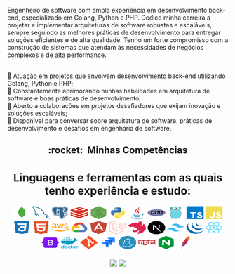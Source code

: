 Engenheiro de software com ampla experiência em desenvolvimento back-end, especializado em Golang, Python e PHP. Dedico minha carreira a projetar e implementar arquiteturas de software robustas e escaláveis, sempre seguindo as melhores práticas de desenvolvimento para entregar soluções eficientes e de alta qualidade. Tenho um forte compromisso com a construção de sistemas que atendam às necessidades de negócios complexos e de alta performance.<br><br>

🔭 Atuação em projetos que envolvem desenvolvimento back-end utilizando Golang, Python e PHP;<br>
🌱 Constantemente aprimorando minhas habilidades em arquitetura de software e boas práticas de desenvolvimento;<br>
👯 Aberto a colaborações em projetos desafiadores que exijam inovação e soluções escaláveis;<br>
💬 Disponível para conversar sobre arquitetura de software, práticas de desenvolvimento e desafios em engenharia de software.<br>

<h2 align="center"> :rocket: &nbsp;Minhas Competências </h2> <h3 align="center">
<h3 align="center"> 
 
 <div>
  <h2>Linguagens e ferramentas com as quais tenho experiência e estudo:</h2>
  <div style="display: inline-block;" align="center">
   <img title="MongoDB" alt="ViniciusAzevedo-MongoDB" height="30" width="40" src="https://raw.githubusercontent.com/devicons/devicon/master/icons/mongodb/mongodb-plain.svg">
   <img title="MySQL" alt="ViniciusAzevedo-MySQL" height="30" width="40" src="https://raw.githubusercontent.com/devicons/devicon/master/icons/mysql/mysql-original.svg">
   <img title="PostgreSQL" alt="ViniciusAzevedo-PostgreSQL" height="30" width="40" src="https://raw.githubusercontent.com/devicons/devicon/master/icons/postgresql/postgresql-plain.svg">
   <img title="Redis" alt="ViniciusAzevedo-Redis" height="30" width="40" src="https://raw.githubusercontent.com/devicons/devicon/master/icons/redis/redis-plain.svg">

   <img title="NodeJS" alt="ViniciusAzevedo-NodeJS" height="30" width="40" src="https://raw.githubusercontent.com/devicons/devicon/master/icons/nodejs/nodejs-plain.svg">
   <img title="PHP" alt="ViniciusAzevedo-PHP" height="30" width="40" src="https://raw.githubusercontent.com/devicons/devicon/master/icons/python/python-original.svg">
   <img title="PHP" alt="ViniciusAzevedo-PHP" height="30" width="40" src="https://raw.githubusercontent.com/devicons/devicon/master/icons/java/java-original.svg">
   <img title="PHP" alt="ViniciusAzevedo-PHP" height="30" width="40" src="https://raw.githubusercontent.com/devicons/devicon/master/icons/php/php-original.svg">
   <img title="GO" alt="ViniciusAzevedo-GO" height="30" width="40" src="https://raw.githubusercontent.com/devicons/devicon/master/icons/go/go-original.svg">
   <img title="TypeScript" alt="ViniciusAzevedo-TypeScript" height="30" width="40" src="https://raw.githubusercontent.com/devicons/devicon/master/icons/typescript/typescript-plain.svg">
   <img title="TypeScript" alt="ViniciusAzevedo-JavaScript" height="30" width="40" src="https://raw.githubusercontent.com/devicons/devicon/master/icons/javascript/javascript-plain.svg">

   <img title="CSS3" alt="ViniciusAzevedo-CSS3" height="30" width="40" src="https://raw.githubusercontent.com/devicons/devicon/master/icons/css3/css3-plain.svg">
   <img title="HTML5" alt="ViniciusAzevedo-HTML5" height="30" width="40" src="https://raw.githubusercontent.com/devicons/devicon/master/icons/html5/html5-plain.svg">

   <img title="AWS" alt="ViniciusAzevedo-AWS" height="30" width="40" src="https://raw.githubusercontent.com/devicons/devicon/master/icons/amazonwebservices/amazonwebservices-plain-wordmark.svg">
   <img title="GCP" alt="ViniciusAzevedo-GCP" height="30" width="40" src="https://raw.githubusercontent.com/devicons/devicon/master/icons/googlecloud/googlecloud-original.svg">

   <img title="Angular" alt="ViniciusAzevedo-Angular" height="30" width="40" src="https://raw.githubusercontent.com/devicons/devicon/master/icons/angularjs/angularjs-plain.svg">
   <img title="Laravel" alt="ViniciusAzevedo-Laravel" height="30" width="40" src="https://raw.githubusercontent.com/devicons/devicon/master/icons/laravel/laravel-line.svg">
   <img title="NestJS" alt="ViniciusAzevedo-NestJS" height="30" width="40" src="https://raw.githubusercontent.com/devicons/devicon/master/icons/nestjs/nestjs-original.svg"> 
   <img title="NextJS" alt="ViniciusAzevedo-NextJS" height="30" width="40" src="https://raw.githubusercontent.com/devicons/devicon/master/icons/nextjs/nextjs-original.svg">

   <img title="Tailwind" alt="ViniciusAzevedo-Tailwind" height="30" width="40" src="https://raw.githubusercontent.com/devicons/devicon/master/icons/tailwindcss/tailwindcss-original.svg">
   <img title="jQuery" alt="ViniciusAzevedo-jQuery" height="30" width="40" src="https://raw.githubusercontent.com/devicons/devicon/master/icons/jquery/jquery-plain.svg">
   <img title="React" alt="ViniciusAzevedo-React" height="30" width="40" src="https://raw.githubusercontent.com/devicons/devicon/master/icons/react/react-original.svg">
   <img title="Bootstrap" alt="ViniciusAzevedo-Bootstrap" height="30" width="40" src="https://raw.githubusercontent.com/devicons/devicon/master/icons/bootstrap/bootstrap-original.svg">

   <img title="Docker" alt="ViniciusAzevedo-Docker" height="30" width="40" src="https://raw.githubusercontent.com/devicons/devicon/master/icons/docker/docker-plain-wordmark.svg">
   <img title="GIT" alt="ViniciusAzevedo-GIT" height="30" width="40" src="https://raw.githubusercontent.com/devicons/devicon/master/icons/git/git-original.svg">
   <img title="Jira" alt="ViniciusAzevedo-Jira" height="30" width="40" src="https://raw.githubusercontent.com/devicons/devicon/master/icons/jira/jira-original.svg">

   <img title="Yarn" alt="ViniciusAzevedo-Yarn" height="30" width="40" src="https://raw.githubusercontent.com/devicons/devicon/master/icons/yarn/yarn-original.svg">
   <img title="NPM" alt="ViniciusAzevedo-NPM" height="30" width="40" src="https://raw.githubusercontent.com/devicons/devicon/master/icons/npm/npm-original-wordmark.svg">

   <img title="NGINX" alt="ViniciusAzevedo-NGINX" height="30" width="40" src="https://raw.githubusercontent.com/devicons/devicon/master/icons/nginx/nginx-original.svg">
   <img title="Apache" alt="ViniciusAzevedo-Apache" height="30" width="40" src="https://raw.githubusercontent.com/devicons/devicon/master/icons/apache/apache-original.svg">
  </div>
 </div>
</div>
 <br>
<div>
  <a href="mailto:viniciusdiazevedo@gmail.com"><img src="https://img.shields.io/badge/-Gmail-%23333?style=for-the-badge&logo=gmail&logoColor=white" target="_blank"></a>
  <a href="https://www.linkedin.com/in/viniciusazevedo-dev/" target="_blank"><img src="https://img.shields.io/badge/-LinkedIn-%230077B5?style=for-the-badge&logo=linkedin&logoColor=white" target="_blank"></a> 
</div>
